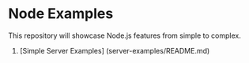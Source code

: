 # Node Examples
This repository will showcase Node.js features from simple to complex.

1. [Simple Server Examples] (server-examples/README.md)

